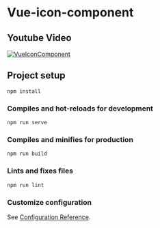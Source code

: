 # Vue-icon-component
## Youtube Video

[![VueIconComponent](https://img.youtube.com/vi/0bA6A9k03g4/0.jpg)](https://www.youtube.com/watch?v=0bA6A9k03g4)

## Project setup
```
npm install
```


### Compiles and hot-reloads for development
```
npm run serve
```

### Compiles and minifies for production
```
npm run build
```

### Lints and fixes files
```
npm run lint
```

### Customize configuration
See [Configuration Reference](https://cli.vuejs.org/config/).
